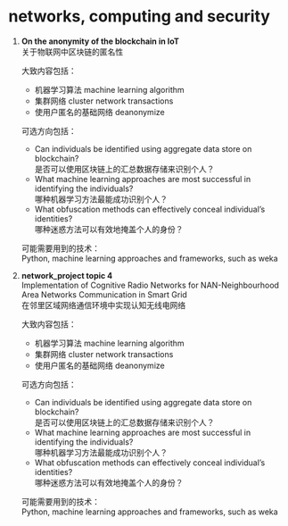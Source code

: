 # networks, computing and security

1. **On the anonymity of the blockchain in IoT**    
    关于物联网中区块链的匿名性  
      
    大致内容包括：
    + 机器学习算法 machine learning algorithm
    + 集群网络 cluster network transactions
    + 使用户匿名的基础网络 deanonymize
      
    可选方向包括：
    + Can individuals be identified using aggregate data store on blockchain?  
    是否可以使用区块链上的汇总数据存储来识别个人？
    + What machine learning approaches are most successful in identifying the individuals?  
    哪种机器学习方法最能成功识别个人？
    + What obfuscation methods can effectively conceal individual’s identities?  
    哪种迷惑方法可以有效地掩盖个人的身份？
      
    可能需要用到的技术：  
    Python, machine learning approaches and frameworks, such as weka

2. **network_project topic 4**  
    Implementation of Cognitive Radio Networks for NAN-Neighbourhood Area Networks Communication in Smart Grid  
    在邻里区域网络通信环境中实现认知无线电网络  
      
    大致内容包括：
    + 机器学习算法 machine learning algorithm
    + 集群网络 cluster network transactions
    + 使用户匿名的基础网络 deanonymize
      
    可选方向包括：
    + Can individuals be identified using aggregate data store on blockchain?  
    是否可以使用区块链上的汇总数据存储来识别个人？
    + What machine learning approaches are most successful in identifying the individuals?  
    哪种机器学习方法最能成功识别个人？
    + What obfuscation methods can effectively conceal individual’s identities?  
    哪种迷惑方法可以有效地掩盖个人的身份？
      
    可能需要用到的技术：  
    Python, machine learning approaches and frameworks, such as weka

